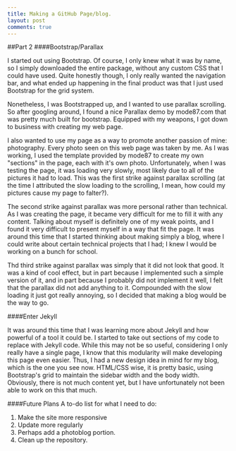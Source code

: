 ```yaml
---
title: Making a GitHub Page/blog.
layout: post
comments: true
---
```

##Part 2
####Bootstrap/Parallax

I started out using Bootstrap. Of course, I only knew what it was by name, so I simply downloaded the entire package, without any custom CSS that I could have used. Quite honestly though, I only really wanted the navigation bar, and what ended up happening in the final product was that I just used Bootstrap for the grid system. 

Nonetheless, I was Bootstrapped up, and I wanted to use parallax scrolling. So after googling around, I found a nice Parallax demo by mode87.com that was pretty much built for bootstrap. Equipped with my weapons, I got down to business with creating my web page. 

I also wanted to use my page as a way to promote another passion of mine: photography. Every photo seen on this web page was taken by me. As I was working, I used the template provided by mode87 to create my own "sections" in the page, each with it's own photo. Unfortunately, when I was testing the page, it was loading very slowly, most likely due to all of the pictures it had to load. This was the first strike against parallax scrolling (at the time I attributed the slow loading to the scrolling, I mean, how could my pictures cause my page to falter?). 

The second strike against parallax was more personal rather than technical. As I was creating the page, it became very difficult for me to fill it with any content. Talking about myself is definitely one of my weak points, and I found it very difficult to present myself in a way that fit the page. It was around this time that I started thinking about making simply a blog, where I could write about certain technical projects that I had; I knew I would be working on a bunch for school. 

Thd third strike against parallax was simply that it did not look that good. It was a kind of cool effect, but in part because I implemented such a simple version of it, and in part because I probably did not implement it well, I felt that the parallax did not add anything to it. Compounded with the slow loading it just got really annoying, so I decided that making a blog would be the way to go. 

####Enter Jekyll

It was around this time that I was learning more about Jekyll and how powerful of a tool it could be. I started to take out sections of my code to replace with Jekyll code. While this may not be so useful, considering I only really have a single page, I know that this modularity will make developing this page even easier. Thus, I had a new design idea in mind for my blog, which is the one you see now. HTML/CSS wise, it is pretty basic, using Bootstrap's grid to maintain the sidebar width and the body width. Obviously, there is not much content yet, but I have unfortunately not been able to work on this that much. 

####Future Plans
A to-do list for what I need to do: 
1. Make the site more responsive
2. Update more regularly
3. Perhaps add a photoblog portion. 
4. Clean up the repository.  